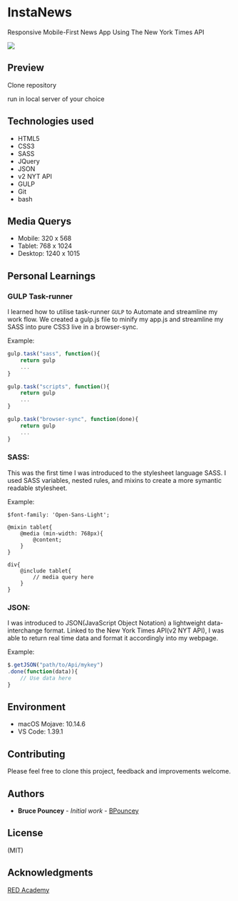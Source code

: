 # InstaNews

Responsive Mobile-First News App Using The New York Times API <br>

![](instaNewsgif.gif)

## Preview

Clone repository<br>

run in local server of your choice<br>

## Technologies used
* HTML5
* CSS3
* SASS
* JQuery
* JSON
* v2 NYT API
* GULP 
* Git
* bash

## Media Querys

* Mobile: 320 x 568
* Tablet: 768 x 1024
* Desktop: 1240 x 1015

## Personal Learnings

### GULP Task-runner
I learned how to utilise task-runner ```GULP``` to Automate and streamline my work flow.
We created a gulp.js file to minify my app.js and streamline my SASS into pure CSS3 live in a browser-sync.<br>

Example:<br>

```javascript
gulp.task("sass", function(){
    return gulp
    ...
}
```

```javascript
gulp.task("scripts", function(){
    return gulp
    ...
}
```

``` javascript
gulp.task("browser-sync", function(done){
    return gulp
    ...
}
```

### SASS:
This was the first time I was introduced to the stylesheet language SASS. I used SASS variables, nested rules, and mixins to create a more symantic readable stylesheet.

Example:<br>

```$font-family: 'Open-Sans-Light';```

```
@mixin tablet{
    @media (min-width: 768px){
        @content;
    }
}
```
```
div{
    @include tablet{
        // media query here 
    }
}
```

### JSON:
I was introduced to JSON(JavaScript Object Notation) a lightweight data-interchange format. Linked to the New York Times API(v2 NYT API), I was able to return real time data and format it accordingly into my webpage.

Example:<br>

```javascript
$.getJSON("path/to/Api/mykey")
.done(function(data)){
    // Use data here
}
```

## Environment

* macOS Mojave: 10.14.6
* VS Code: 1.39.1

## Contributing

Please feel free to clone this project, feedback and improvements welcome.

## Authors
* **Bruce Pouncey** - *Initial work* - [BPouncey](https://github.com/BPouncey)

## License
(MIT)

## Acknowledgments
[RED Academy](https://github.com/redacademy)



